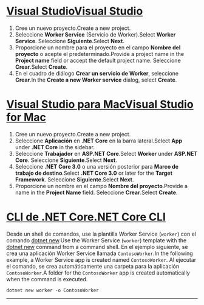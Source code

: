 # <a name="visual-studiotabvisual-studio"></a>[<span data-ttu-id="2096f-101">Visual Studio</span><span class="sxs-lookup"><span data-stu-id="2096f-101">Visual Studio</span></span>](#tab/visual-studio)

1. <span data-ttu-id="2096f-102">Cree un nuevo proyecto.</span><span class="sxs-lookup"><span data-stu-id="2096f-102">Create a new project.</span></span>
1. <span data-ttu-id="2096f-103">Seleccione **Worker Service** (Servicio de Worker).</span><span class="sxs-lookup"><span data-stu-id="2096f-103">Select **Worker Service**.</span></span> <span data-ttu-id="2096f-104">Seleccione **Siguiente**.</span><span class="sxs-lookup"><span data-stu-id="2096f-104">Select **Next**.</span></span>
1. <span data-ttu-id="2096f-105">Proporcione un nombre para el proyecto en el campo **Nombre del proyecto** o acepte el predeterminado.</span><span class="sxs-lookup"><span data-stu-id="2096f-105">Provide a project name in the **Project name** field or accept the default project name.</span></span> <span data-ttu-id="2096f-106">Seleccione **Crear**.</span><span class="sxs-lookup"><span data-stu-id="2096f-106">Select **Create**.</span></span>
1. <span data-ttu-id="2096f-107">En el cuadro de diálogo **Crear un servicio de Worker**, seleccione **Crear**.</span><span class="sxs-lookup"><span data-stu-id="2096f-107">In the **Create a new Worker service** dialog, select **Create**.</span></span>

# <a name="visual-studio-for-mactabvisual-studio-mac"></a>[<span data-ttu-id="2096f-108">Visual Studio para Mac</span><span class="sxs-lookup"><span data-stu-id="2096f-108">Visual Studio for Mac</span></span>](#tab/visual-studio-mac)

1. <span data-ttu-id="2096f-109">Cree un nuevo proyecto.</span><span class="sxs-lookup"><span data-stu-id="2096f-109">Create a new project.</span></span>
1. <span data-ttu-id="2096f-110">Seleccione **Aplicación** en **.NET Core** en la barra lateral.</span><span class="sxs-lookup"><span data-stu-id="2096f-110">Select **App** under **.NET Core** in the sidebar.</span></span>
1. <span data-ttu-id="2096f-111">Seleccione **Trabajador** en **ASP.NET Core**.</span><span class="sxs-lookup"><span data-stu-id="2096f-111">Select **Worker** under **ASP.NET Core**.</span></span> <span data-ttu-id="2096f-112">Seleccione **Siguiente**.</span><span class="sxs-lookup"><span data-stu-id="2096f-112">Select **Next**.</span></span>
1. <span data-ttu-id="2096f-113">Seleccione **.NET Core 3.0** o una versión posterior para **Marco de trabajo de destino**.</span><span class="sxs-lookup"><span data-stu-id="2096f-113">Select **.NET Core 3.0** or later for the **Target Framework**.</span></span> <span data-ttu-id="2096f-114">Seleccione **Siguiente**.</span><span class="sxs-lookup"><span data-stu-id="2096f-114">Select **Next**.</span></span>
1. <span data-ttu-id="2096f-115">Proporcione un nombre en el campo **Nombre del proyecto**.</span><span class="sxs-lookup"><span data-stu-id="2096f-115">Provide a name in the **Project Name** field.</span></span> <span data-ttu-id="2096f-116">Seleccione **Crear**.</span><span class="sxs-lookup"><span data-stu-id="2096f-116">Select **Create**.</span></span>

# <a name="net-core-clitabnetcore-cli"></a>[<span data-ttu-id="2096f-117">CLI de .NET Core</span><span class="sxs-lookup"><span data-stu-id="2096f-117">.NET Core CLI</span></span>](#tab/netcore-cli)

<span data-ttu-id="2096f-118">Desde un shell de comandos, use la plantilla Worker Service (`worker`) con el comando [dotnet new](/dotnet/core/tools/dotnet-new).</span><span class="sxs-lookup"><span data-stu-id="2096f-118">Use the Worker Service (`worker`) template with the [dotnet new](/dotnet/core/tools/dotnet-new) command from a command shell.</span></span> <span data-ttu-id="2096f-119">En el ejemplo siguiente, se crea una aplicación Worker Service llamada `ContosoWorker`.</span><span class="sxs-lookup"><span data-stu-id="2096f-119">In the following example, a Worker Service app is created named `ContosoWorker`.</span></span> <span data-ttu-id="2096f-120">Al ejecutar el comando, se crea automáticamente una carpeta para la aplicación `ContosoWorker`.</span><span class="sxs-lookup"><span data-stu-id="2096f-120">A folder for the `ContosoWorker` app is created automatically when the command is executed.</span></span>

```dotnetcli
dotnet new worker -o ContosoWorker
```

---
